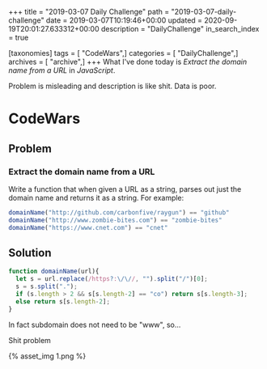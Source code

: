 +++
title = "2019-03-07 Daily Challenge"
path = "2019-03-07-daily-challenge"
date = 2019-03-07T10:19:46+00:00
updated = 2020-09-19T20:01:27.633312+00:00
description = "DailyChallenge"
in_search_index = true

[taxonomies]
tags = [ "CodeWars",]
categories = [ "DailyChallenge",]
archives = [ "archive",]
+++
What I've done today is *Extract the domain name from a URL* in *JavaScript*.

Problem is misleading and description is like shit. Data is poor.

<!-- more -->

# CodeWars

## Problem

### Extract the domain name from a URL

Write a function that when given a URL as a string, parses out just the domain name and returns it as a string. For example:

```javascript
domainName("http://github.com/carbonfive/raygun") == "github" 
domainName("http://www.zombie-bites.com") == "zombie-bites"
domainName("https://www.cnet.com") == "cnet"
```

## Solution

```js
function domainName(url){
  let s = url.replace(/https?:\/\//, "").split("/")[0];
  s = s.split(".");
  if (s.length > 2 && s[s.length-2] == "co") return s[s.length-3];
  else return s[s.length-2];
}
```

In fact subdomain does not need to be "www", so...

Shit problem

{% asset_img 1.png %}